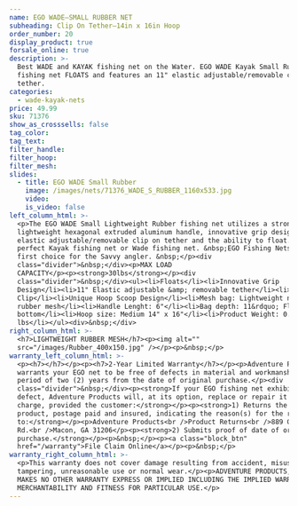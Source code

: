 ```yaml
---
name: EGO WADE—SMALL RUBBER NET
subheading: Clip On Tether—14in x 16in Hoop
order_number: 20
display_product: true
forsale_online: true
description: >-
  Best WADE and KAYAK fishing net on the Water. EGO WADE Kayak Small Rubber
  fishing net FLOATS and features an 11" elastic adjustable/removable clip on
  tether.
categories:
  - wade-kayak-nets
price: 49.99
sku: 71376
show_as_crosssells: false
tag_color:
tag_text:
filter_handle:
filter_hoop:
filter_mesh:
slides:
  - title: EGO WADE Small Rubber
    image: /images/nets/71376_WADE_S_RUBBER_1160x533.jpg
    video:
    is_video: false
left_column_html: >-
  <p>The EGO WADE Small Lightweight Rubber fishing net utilizes a strong,
  lightweight hexagonal extruded aluminum handle, innovative grip design, an 11"
  elastic adjustable/removable clip on tether and the ability to float. What a
  perfect Kayak fishing net or Wade fishing net. &nbsp;EGO Fishing Nets are the
  first choice for the Savvy angler. &nbsp;</p><div
  class="divider">&nbsp;</div><p>MAX LOAD
  CAPACITY</p><p><strong>30lbs</strong></p><div
  class="divider">&nbsp;</div><ul><li>Floats</li><li>Innovative Grip
  Design</li><li>11" Elastic adjustable &amp; removable tether</li><li>Aluminum
  Clip</li><li>Unique Hoop Scoop Design</li><li>Mesh bag: Lightweight non-tangle
  rubber mesh</li><li>Handle Lenght: 6"</li><li>Bag depth: 11&rdquo; Flat
  bottom</li><li>Hoop size: Medium 14" x 16"</li><li>Product Weight: 0.95
  lbs</li></ul><div>&nbsp;</div>
right_column_html: >-
  <h7>LIGHTWEIGHT RUBBER MESH</h7><p><img alt=""
  src="/images/Rubber_400x150.jpg" /></p><p>&nbsp;</p>
warranty_left_column_html: >-
  <p><h7></h7></p><p><h7>2-Year Limited Warranty</h7></p><p>Adventure Products
  warrants your EGO net to be free of defects in material and workmanship for a
  period of two (2) years from the date of original purchase.</p><div
  class="divider">&nbsp;</div><p><strong>If your EGO fishing net exhibits such a
  defect, Adventure Products will, at its option, replace or repair it without
  charge, provided the customer:</strong></p><p><strong>1) Returns the defective
  product, postage paid and insured, indicating the reason(s) for the return
  to:</strong></p><p>Adventure Products<br />Product Returns<br />889 Guy Paine
  Rd.<br />Macon, GA 31206</p><p><strong>2) Submits proof of date of original
  purchase.</strong></p><p>&nbsp;</p><p><a class="block_btn"
  href="/warranty">File Claim Online</a></p><p>&nbsp;</p>
warranty_right_column_html: >-
  <p>This warranty does not cover damage resulting from accident, misuse, abuse,
  tampering, unreasonable use or normal wear.</p><p>ADVENTURE PRODUCTS, INC.
  MAKES NO OTHER WARRANTY EXPRESS OR IMPLIED INCLUDING THE IMPLIED WARRANTIES OF
  MERCHANTABILITY AND FITNESS FOR PARTICULAR USE.</p>
---
```

